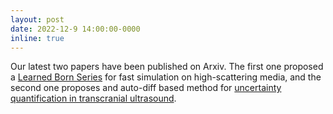 ```yaml
---
layout: post
date: 2022-12-9 14:00:00-0000
inline: true
---
```


Our latest two papers have been published on Arxiv. The first one proposed a [Learned Born Series](https://arxiv.org/pdf/2212.04948.pdf) for fast simulation on high-scattering media, and the second one proposes and auto-diff based method for [uncertainty quantification in transcranial ultrasound](https://arxiv.org/pdf/2212.04405.pdf).